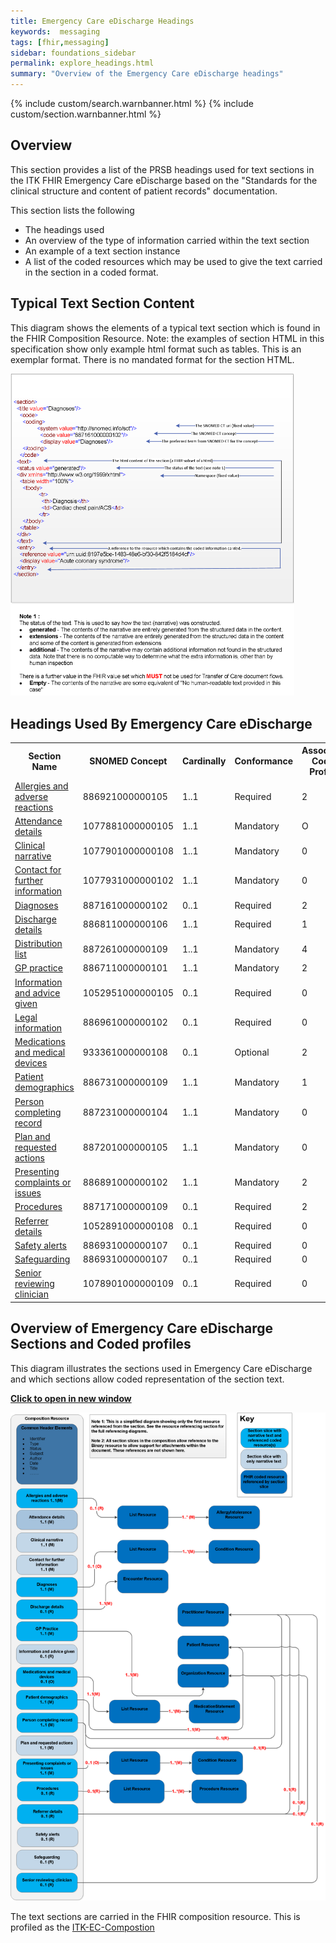 ```yaml
---
title: Emergency Care eDischarge Headings
keywords:  messaging
tags: [fhir,messaging]
sidebar: foundations_sidebar
permalink: explore_headings.html
summary: "Overview of the Emergency Care eDischarge headings"
---
```


{% include custom/search.warnbanner.html %}
{% include custom/section.warnbanner.html %}

## Overview ##

This section provides a list of the PRSB headings used for text sections in the ITK FHIR Emergency Care eDischarge based on the "Standards for the clinical structure and content of patient records" documentation. 

This section lists the following

- The headings used
- An overview of the type of information carried within the text section
- An example of a text section instance
- A list of the coded resources which may be used to give the text carried in the section in a coded format. 
 
## Typical Text Section Content ##
This diagram shows the elements of a typical text section which is found in the FHIR Composition Resource.
Note: the examples of section HTML in this specification show only example html format such as tables. This is an exemplar format. There is no mandated format for the section HTML. 

<img src="images/explore/section_description.png" style="width:90%;max-width: 90%;"/>
 
## Headings Used By Emergency Care eDischarge ##

<table>
	<tr>
		<th width="40%">Section Name</th>
		<th width="20%">SNOMED Concept</th>
		<th width="13%">Cardinally</th>
		<th width="13%">Conformance</th>
		<th width="13%">Associated Coded Profiles</th>
	</tr>
	<tr>
		<td>
			<a href="explore_allergies_and_adverse_reactions.html">Allergies and adverse reactions</a>
		</td>
		<td>886921000000105</td>
		<td>1..1</td>
		<td>Required</td>
		<td>2</td>
	</tr>
	<tr>
		<td>
			<a href="explore_attendance_details.html">Attendance details</a>
		</td>
		<td>1077881000000105</td>
		<td>1..1</td>
		<td>Mandatory</td>
		<td>O</td>
	</tr>
	<tr>
		<td>
			<a href="explore_clinical_narrative.html">Clinical narrative</a>
		</td>
		<td>1077901000000108</td>
		<td>1..1</td>
		<td>Mandatory</td>
		<td>0</td>
	</tr>
	<tr>
		<td>
			<a href="explore_contact_for_further_information.html">Contact for further information</a>
		</td>
		<td>1077931000000102</td>
		<td>1..1</td>
		<td>Mandatory</td>
		<td>0</td>
	</tr>
	<tr>
		<td>
			<a href="explore_diagnosis.html">Diagnoses</a>
		</td>
		<td>887161000000102</td>
		<td>0..1</td>
		<td>Required</td>
		<td>2</td>
	</tr>
	<tr>
		<td>
			<a href="explore_discharge_details.html">Discharge details</a>
		</td>
		<td>886811000000106</td>
		<td>1..1</td>
		<td>Required</td>
		<td>1</td>
	</tr>
	<tr>
		<td>
			<a href="explore_distribution_list.html">Distribution list</a>
		</td>
		<td>887261000000109</td>
    	<td>1..1</td>
		<td>Mandatory</td>
		<td>4</td>
	</tr>
	<tr>
		<td>
			<a href="explore_gp_practice.html">GP practice</a>
		</td>
		<td>886711000000101</td>
    	<td>1..1</td>
		<td>Mandatory</td>
		<td>2</td>
	</tr>
	<tr>
		<td>
			<a href="explore_information_given.html">Information and advice given</a>
		</td>
		<td>1052951000000105</td>
		<td>0..1</td>
		<td>Required</td>
		<td>0</td>
	</tr>
	<tr>
		<td>
			<a href="explore_legal_info.html">Legal information</a>
		</td>
		<td>886961000000102</td>
		<td>0..1</td>
		<td>Required</td>
		<td>0</td>
	</tr>
	<tr>
		<td>
			<a href="explore_medication.html">Medications and medical devices</a>
		</td>
		<td>933361000000108</td>
		<td>0..1</td>
		<td>Optional</td>
		<td>2</td>
	</tr>
	<tr>
		<td>
			<a href="explore_patient_demographics.html">Patient demographics</a>
		</td>
		<td>886731000000109</td>
    	<td>1..1</td>
		<td>Mandatory</td>
		<td>1</td>
	</tr>
	<tr>
		<td>
			<a href="explore_per_com_record.html">Person completing record</a>
		</td>
		<td>887231000000104</td>
		<td>1..1</td>
		<td>Mandatory</td>
		<td>0</td>
	</tr>
	<tr>
		<td>
			<a href="explore_plan_req_actions.html">Plan and requested actions</a>
		</td>
		<td>887201000000105</td>
		<td>1..1</td>
		<td>Mandatory</td>
		<td>0</td>
	</tr>
	<tr>
		<td>
			<a href="explore_presenting_complaints_or_issues.html">Presenting complaints or issues</a>
		</td>
		<td>886891000000102</td>
		<td>1..1</td>
		<td>Mandatory</td>
		<td>2</td>
	</tr>
	<tr>
		<td>
			<a href="explore_procedures.html">Procedures</a>
		</td>
		<td>887171000000109</td>
		<td>0..1</td>
		<td>Required</td>
		<td>2</td>
	</tr>
	<tr>
		<td>
			<a href="explore_referrer.html">Referrer details</a>
		</td>
		<td>1052891000000108</td>
		<td>0..1</td>
		<td>Required</td>
		<td>0</td>
	</tr>
	<tr>
		<td>
			<a href="explore_safety_alerts.html">Safety alerts</a>
		</td>
		<td>886931000000107</td>
		<td>0..1</td>
		<td>Required</td>
		<td>0</td>
	</tr>
	<tr>
		<td>
			<a href="explore_safeguarding.html">Safeguarding</a>
		</td>
		<td>886931000000107</td>
		<td>0..1</td>
		<td>Required</td>
		<td>0</td>
	</tr>
	<tr>
		<td>
			<a href="explore_social_context.html">Senior reviewing clinician</a>
		</td>
		<td>1078901000000109</td>
		<td>0..1</td>
		<td>Required</td>
		<td>0</td>
	</tr>
</table>


## Overview of Emergency Care eDischarge Sections and Coded profiles ##
This diagram illustrates the sections used in Emergency Care eDischarge and which sections allow coded representation of the section text. 


<a href="images/explore/EC_composition_overview.png" target="_blank" style="width: 100%;max-width: 100%;"><b>Click to open in new window</b></a>


<img src="images/explore/EC_composition_overview.png" style="width:auto;height: auto;"/>



The text sections are carried in the FHIR composition resource. 
This is profiled as the [ITK-EC-Compostion](https://fhir.nhs.uk/STU3/StructureDefinition/ITK-EC-Composition-1)





